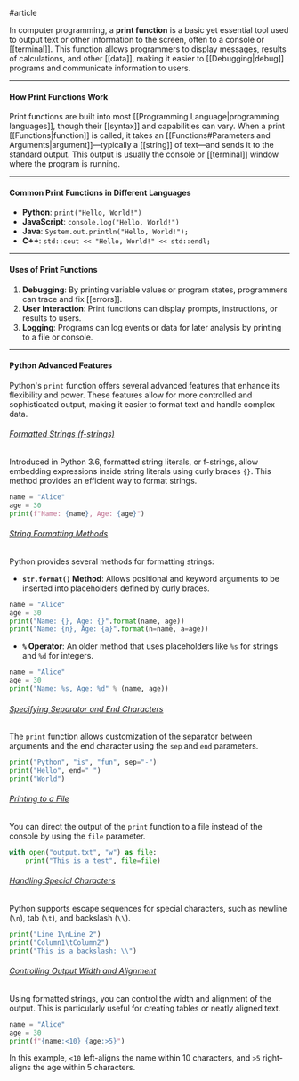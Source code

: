 #article

In computer programming, a **print function** is a basic yet essential tool used to output text or other information to the screen, often to a console or [[terminal]]. This function allows programmers to display messages, results of calculations, and other [[data]], making it easier to [[Debugging|debug]] programs and communicate information to users.

---
#### How Print Functions Work

Print functions are built into most [[Programming Language|programming languages]], though their [[syntax]] and capabilities can vary. When a print [[Functions|function]] is called, it takes an [[Functions#Parameters and Arguments|argument]]—typically a [[string]] of text—and sends it to the standard output. This output is usually the console or [[terminal]] window where the program is running.

---
#### Common Print Functions in Different Languages

- **Python**: `print("Hello, World!")`
- **JavaScript**: `console.log("Hello, World!")`
- **Java**: `System.out.println("Hello, World!");`
- **C++**: `std::cout << "Hello, World!" << std::endl;`

---
#### Uses of Print Functions

1. **Debugging**: By printing variable values or program states, programmers can trace and fix [[errors]].
2. **User Interaction**: Print functions can display prompts, instructions, or results to users.
3. **Logging**: Programs can log events or data for later analysis by printing to a file or console.

---
#### Python Advanced Features

Python's `print` function offers several advanced features that enhance its flexibility and power. These features allow for more controlled and sophisticated output, making it easier to format text and handle complex data.

###### <ins>Formatted Strings (f-strings)</ins>
Introduced in Python 3.6, formatted string literals, or f-strings, allow embedding expressions inside string literals using curly braces `{}`. This method provides an efficient way to format strings.
```python
name = "Alice"
age = 30
print(f"Name: {name}, Age: {age}")
```
###### <ins>String Formatting Methods</ins>
Python provides several methods for formatting strings:
- **`str.format()` Method**: Allows positional and keyword arguments to be inserted into placeholders defined by curly braces.
```python
name = "Alice"
age = 30
print("Name: {}, Age: {}".format(name, age))
print("Name: {n}, Age: {a}".format(n=name, a=age))
```

- **`%` Operator**: An older method that uses placeholders like `%s` for strings and `%d` for integers.
```python
name = "Alice"
age = 30
print("Name: %s, Age: %d" % (name, age))
```

###### <ins>Specifying Separator and End Characters</ins>
The `print` function allows customization of the separator between arguments and the end character using the `sep` and `end` parameters.
```python
print("Python", "is", "fun", sep="-")
print("Hello", end=" ")
print("World")
```

###### <ins>Printing to a File</ins>
You can direct the output of the `print` function to a file instead of the console by using the `file` parameter.
```python
with open("output.txt", "w") as file:
    print("This is a test", file=file)
```

###### <ins>Handling Special Characters</ins>
Python supports escape sequences for special characters, such as newline (`\n`), tab (`\t`), and backslash (`\\`).
```python
print("Line 1\nLine 2")
print("Column1\tColumn2")
print("This is a backslash: \\")
```

###### <ins>Controlling Output Width and Alignment</ins>
Using formatted strings, you can control the width and alignment of the output. This is particularly useful for creating tables or neatly aligned text.
```python
name = "Alice"
age = 30
print(f"{name:<10} {age:>5}")
```

In this example, `<10` left-aligns the name within 10 characters, and `>5` right-aligns the age within 5 characters.


